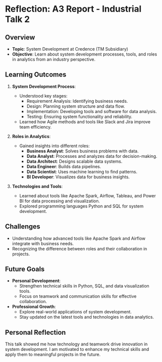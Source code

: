 # Reflection: A3 Report - Industrial Talk 2

## Overview
- **Topic**: System Development at Credence (TM Subsidiary)
- **Objective**: Learn about system development processes, tools, and roles in analytics from an industry perspective.

## Learning Outcomes
1. **System Development Process**:
   - Understood key stages:
     - Requirement Analysis: Identifying business needs.
     - Design: Planning system structure and data flow.
     - Implementation: Developing tools and software for data analysis.
     - Testing: Ensuring system functionality and reliability.
   - Learned how Agile methods and tools like Slack and Jira improve team efficiency.

2. **Roles in Analytics**:
   - Gained insights into different roles:
     - **Business Analyst**: Solves business problems with data.
     - **Data Analyst**: Processes and analyzes data for decision-making.
     - **Data Architect**: Designs scalable data systems.
     - **Data Engineer**: Builds data pipelines.
     - **Data Scientist**: Uses machine learning to find patterns.
     - **BI Developer**: Visualizes data for business insights.

3. **Technologies and Tools**:
   - Learned about tools like Apache Spark, Airflow, Tableau, and Power BI for data processing and visualization.
   - Explored programming languages Python and SQL for system development.

## Challenges
- Understanding how advanced tools like Apache Spark and Airflow integrate with business needs.
- Recognizing the difference between roles and their collaboration in projects.

## Future Goals
- **Personal Development**:
  - Strengthen technical skills in Python, SQL, and data visualization tools.
  - Focus on teamwork and communication skills for effective collaboration.
- **Professional Growth**:
  - Explore real-world applications of system development.
  - Stay updated on the latest tools and technologies in data analytics.

## Personal Reflection
This talk showed me how technology and teamwork drive innovation in system development. I am motivated to enhance my technical skills and apply them to meaningful projects in the future.
